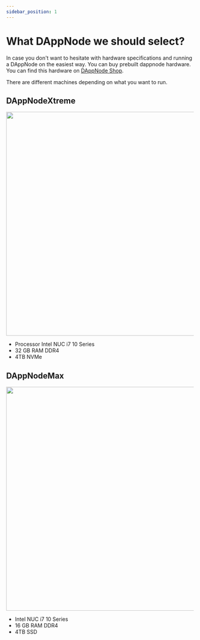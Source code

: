 ```yaml
---
sidebar_position: 1
---
```


# What DAppNode we should select?

In case you don't want to hesitate with hardware specifications and running a DAppNode on the easiest way. You can buy prebuilt dappnode hardware. You can find this hardware on [DAppNode Shop](https://shop.dappnode.io/).

There are different machines depending on what you want to run.

## DAppNodeXtreme

<p align="left">
    <img width="600"src="../../../img/dappnode-hardware.png"/>
</p>

- Processor Intel NUC i7 10 Series
- 32 GB RAM DDR4
- 4TB NVMe

## DAppNodeMax

<p align="left">
    <img width="600"src="../../../img/dappnode-hardware.png"/>
</p>

- Intel NUC i7 10 Series
- 16 GB RAM DDR4
- 4TB SSD
